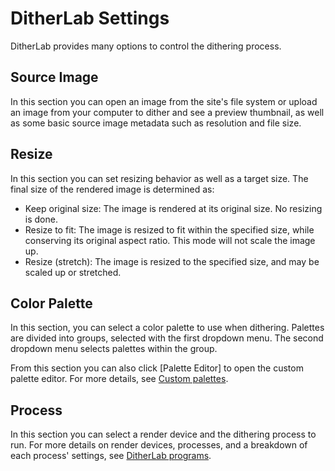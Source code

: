# DitherLab Settings

DitherLab provides many options to control the dithering process.

## Source Image

In this section you can open an image from the site's file system or upload an image from your computer to dither and see a preview thumbnail, as well as some basic source image metadata such as resolution and file size.

## Resize

In this section you can set resizing behavior as well as a target size. The final size of the rendered image is determined as:

- Keep original size: The image is rendered at its original size. No resizing is done.
- Resize to fit: The image is resized to fit within the specified size, while conserving its original aspect ratio. This mode will not scale the image up.
- Resize (stretch): The image is resized to the specified size, and may be scaled up or stretched.

## Color Palette

In this section, you can select a color palette to use when dithering. Palettes are divided into groups, selected with the first dropdown menu. The second dropdown menu selects palettes within the group.

From this section you can also click [Palette Editor] to open the custom palette editor. For more details, see [Custom palettes](?/02.Applications/02.DitherLab/04.Custom%20palettes.md).

## Process

In this section you can select a render device and the dithering process to run. For more details on render devices, processes, and a breakdown of each process' settings, see [DitherLab programs](?/02.Applications/02.DitherLab/01.Programs/01.DitherLab%20programs.md).
